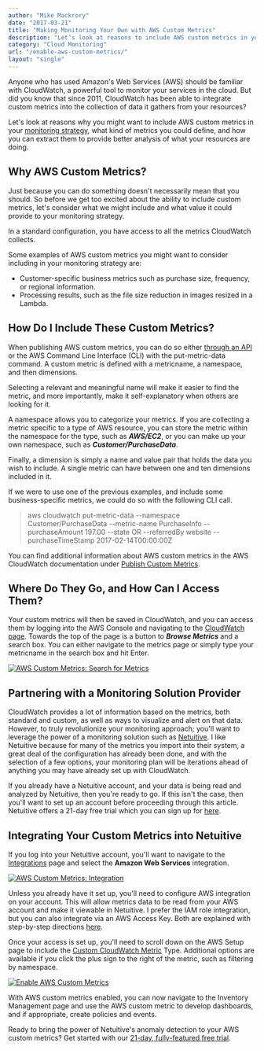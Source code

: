 ```yaml
---
author: "Mike Mackrory"
date: "2017-03-21"
title: "Making Monitoring Your Own with AWS Custom Metrics"
description: "Let’s look at reasons to include AWS custom metrics in your monitoring strategy, which metrics you can define, and how to extract them for better analysis."
category: "Cloud Monitoring"
url: "/enable-aws-custom-metrics/"
layout: "single"
---
```

Anyone who has used Amazon's Web Services (AWS) should be familiar with CloudWatch, a powerful tool to monitor your services in the cloud. But did you know that since 2011, CloudWatch has been able to integrate custom metrics into the collection of data it gathers from your resources?

Let's look at reasons why you might want to include AWS custom metrics in your [monitoring strategy](/evaluate-monitoring-strategy), what kind of metrics you could define, and how you can extract them to provide better analysis of what your resources are doing.

Why AWS Custom Metrics?
-----------------------

Just because you can do something doesn't necessarily mean that you should. So before we get too excited about the ability to include custom metrics, let's consider what we might include and what value it could provide to your monitoring strategy.

In a standard configuration, you have access to all the metrics CloudWatch collects.

Some examples of AWS custom metrics you might want to consider including in your monitoring strategy are:

-   Customer-specific business metrics such as purchase size, frequency, or regional information.
-   Processing results, such as the file size reduction in images resized in a Lambda.

How Do I Include These Custom Metrics?
--------------------------------------

When publishing AWS custom metrics, you can do so either [through an API](/inside-netuitive-api) or the AWS Command Line Interface (CLI) with the put-metric-data command. A custom metric is defined with a metricname, a namespace, and then dimensions.

Selecting a relevant and meaningful name will make it easier to find the metric, and more importantly, make it self-explanatory when others are looking for it.

A namespace allows you to categorize your metrics. If you are collecting a metric specific to a type of AWS resource, you can store the metric within the namespace for the type, such as ***AWS/EC2***, or you can make up your own namespace, such as ***Customer/PurchaseData***.

Finally, a dimension is simply a name and value pair that holds the data you wish to include. A single metric can have between one and ten dimensions included in it.

If we were to use one of the previous examples, and include some business-specific metrics, we could do so with the following CLI call.

> aws cloudwatch put-metric-data --namespace Customer/PurchaseData --metric-name PurchaseInfo --purchaseAmount 197.00 --state OR --referredBy website --purchaseTimeStamp 2017-02-14T00:00:00Z

You can find additional information about AWS custom metrics in the AWS CloudWatch documentation under [Publish Custom Metrics](https://docs.aws.amazon.com/AmazonCloudWatch/latest/monitoring/publishingMetrics.html).

Where Do They Go, and How Can I Access Them?
--------------------------------------------

Your custom metrics will then be saved in CloudWatch, and you can access them by logging into the AWS Console and navigating to the [CloudWatch page](https://us-west-2.console.aws.amazon.com/cloudwatch). Towards the top of the page is a button to ***Browse Metrics*** and a search box. You can either navigate to the metrics page or simply type your metricname in the search box and hit Enter.

[![AWS Custom Metrics: Search for Metrics](https://s3-us-west-2.amazonaws.com/com-netuitive-app-usw2-public/wp-content/uploads/2017/07/Search-For-Custom-Metrics.png)](https://s3-us-west-2.amazonaws.com/com-netuitive-app-usw2-public/wp-content/uploads/2017/07/Search-For-Custom-Metrics.png)

Partnering with a Monitoring Solution Provider
----------------------------------------------

CloudWatch provides a lot of information based on the metrics, both standard and custom, as well as ways to visualize and alert on that data. However, to truly revolutionize your monitoring approach; you'll want to leverage the power of a monitoring solution such as [Netuitive](/product). I like Netuitive because for many of the metrics you import into their system, a great deal of the configuration has already been done, and with the selection of a few options, your monitoring plan will be iterations ahead of anything you may have already set up with CloudWatch.

If you already have a Netuitive account, and your data is being read and analyzed by Netuitive, then you're ready to go. If this isn't the case, then you'll want to set up an account before proceeding through this article. Netuitive offers a 21-day free trial which you can sign up for [here](/signup).

Integrating Your Custom Metrics into Netuitive
----------------------------------------------

If you log into your Netuitive account, you'll want to navigate to the [Integrations](/integrations) page and select the **Amazon Web Services** integration.

[![AWS Custom Metrics: Integration](https://s3-us-west-2.amazonaws.com/com-netuitive-app-usw2-public/wp-content/uploads/2017/07/AWS-Integration.png)](https://s3-us-west-2.amazonaws.com/com-netuitive-app-usw2-public/wp-content/uploads/2017/07/AWS-Integration.png)

Unless you already have it set up, you'll need to configure AWS integration on your account. This will allow metrics data to be read from your AWS account and make it viewable in Netuitive. I prefer the IAM role integration, but you can also integrate via an AWS Access Key. Both are explained with step-by-step directions [here](https://help.app.netuitive.com/Content/Integrations/aws.htm).

Once your access is set up, you'll need to scroll down on the AWS Setup page to include the [Custom CloudWatch Metric](/introducing-aws-cloudwatch-custom-metrics-integration) Type. Additional options are available if you click the plus sign to the right of the metric, such as filtering by namespace.

[![Enable AWS Custom Metrics](https://s3-us-west-2.amazonaws.com/com-netuitive-app-usw2-public/wp-content/uploads/2017/07/AWS-Custom-Metrics.png)](https://s3-us-west-2.amazonaws.com/com-netuitive-app-usw2-public/wp-content/uploads/2017/07/AWS-Custom-Metrics.png)

With AWS custom metrics enabled, you can now navigate to the Inventory Management page and use the AWS custom metric to develop dashboards, and if appropriate, create policies and events.

Ready to bring the power of Netuitive's anomaly detection to your AWS custom metrics? Get started with our [21-day, fully-featured free trial](/signup).
